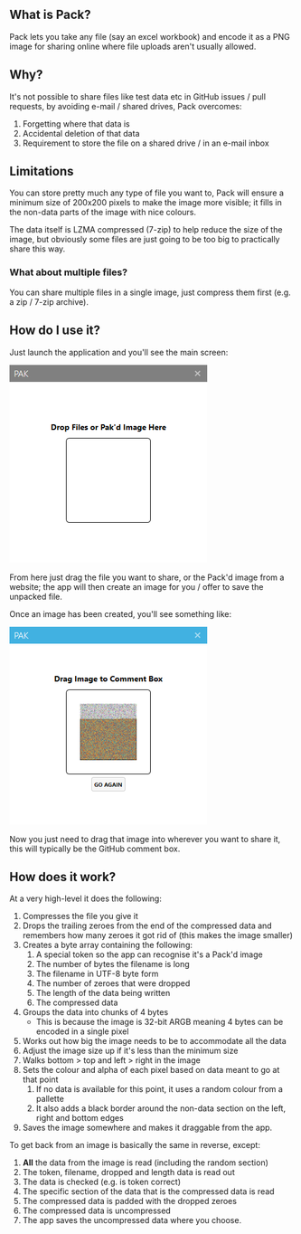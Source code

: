 ## What is Pack?

Pack lets you take any file (say an excel workbook) and encode it as a PNG image for sharing online where file uploads aren't usually allowed.

## Why?

It's not possible to share files like test data etc in GitHub issues / pull requests, by avoiding e-mail / shared drives, Pack overcomes:

1. Forgetting where that data is
2. Accidental deletion of that data
3. Requirement to store the file on a shared drive / in an e-mail inbox

## Limitations

You can store pretty much any type of file you want to, Pack will ensure a minimum size of 200x200 pixels to make the image more visible; it fills in the non-data parts of the image with nice colours.

The data itself is LZMA compressed (7-zip) to help reduce the size of the image, but obviously some files are just going to be too big to practically share this way.

### What about multiple files?

You can share multiple files in a single image, just compress them first (e.g. a zip / 7-zip archive).

## How do I use it?

Just launch the application and you'll see the main screen:

![App Window](/readme-assets/appwin.PNG) 

From here just drag the file you want to share, or the Pack'd image from a website; the app will then create an image for you / offer to save the unpacked file.

Once an image has been created, you'll see something like:

![New Image](/readme-assets/imagecreate.PNG) 

Now you just need to drag that image into wherever you want to share it, this will typically be the GitHub comment box.

## How does it work?

At a very high-level it does the following:

1. Compresses the file you give it
2. Drops the trailing zeroes from the end of the compressed data and remembers how many zeroes it got rid of (this makes the image smaller)
3. Creates a byte array containing the following:
    1. A special token so the app can recognise it's a Pack'd image
    2. The number of bytes the filename is long
    3. The filename in UTF-8 byte form
    4. The number of zeroes that were dropped
    5. The length of the data being written
    6. The compressed data
4. Groups the data into chunks of 4 bytes
    * This is because the image is 32-bit ARGB meaning 4 bytes can be encoded in a single pixel
5. Works out how big the image needs to be to accommodate all the data
6. Adjust the image size up if it's less than the minimum size
7. Walks bottom > top and left > right in the image
8. Sets the colour and alpha of each pixel based on data meant to go at that point
    1. If no data is available for this point, it uses a random colour from a pallette
    2. It also adds a black border around the non-data section on the left, right and bottom edges
9. Saves the image somewhere and makes it draggable from the app.

To get back from an image is basically the same in reverse, except:

1. **All** the data from the image is read (including the random section)
2. The token, filename, dropped and length data is read out
3. The data is checked (e.g. is token correct)
4. The specific section of the data that is the compressed data is read
5. The compressed data is padded with the dropped zeroes
6. The compressed data is uncompressed
7. The app saves the uncompressed data where you choose.

